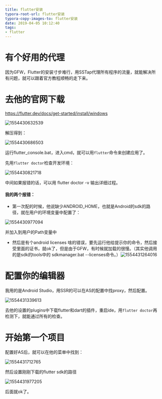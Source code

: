 ```yaml
---
title: flutter安装
typora-root-url: flutter安装
typora-copy-images-to: flutter安装
date: 2019-04-05 10:12:40
tags:
- flutter
---
```


# 有个好用的代理

因为GFW，Flutter的安装寸步难行，用SSTap代理所有程序的流量，就能解决所有问题，就可以跟着官方教程顺畅的走下来。

# 去他的官网下载

<https://flutter.dev/docs/get-started/install/windows>

![1554430632539](/1554430632539.png)

解压得到：

![1554430686503](/1554430686503.png)

运行flutter_console.bat，进入cmd，就可以用`flutter`命令来创建应用了。

先用`flutter doctor`检查开发环境：

![1554430821718](/1554430821718.png)

中间如果报错的话，可以用 flutter doctor -v 输出详细过程。

#### 我的两个报错：

- 第一次配的时候，他说缺少ANDROID_HOME，也就是Android的sdk的路径，就在用户的环境变量中配置了：

![1554430977094](/1554430977094.png)

并加入到用户的Path变量中

- 然后是有个android licenses 啥的错误，要先运行他给提示你的命令，然后接受里面的证书，就ok了，但是由于GFW，有时候就加载的很慢。（其实他调用的是sdk的tools中的 sdkmanager.bat --licenses命令。）![1554431264016](/1554431264016.png)



# 配置你的编辑器

我用的是Android Studio，用SSR的可以在AS的配置中找proxy，然后配置。

![1554431339613](/1554431339613.png)

去他的设置的plugins中下载flutter和dart的插件，重启ide，用`flutter doctor`再检测下，就能通过所有的检查。

# 开始第一个项目

配置好AS后，就可以在他的菜单中找到：

![1554431712765](/1554431712765.png)

然后设置刚刚下载的flutter sdk的路径

![1554431977205](/1554431977205.png)

后面就ok了。


